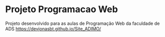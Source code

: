 # Projeto Programacao Web
 Projeto desenvolvido para as aulas de Programação Web da faculdade de ADS
https://devjonasbt.github.io/Site_ADIMO/
